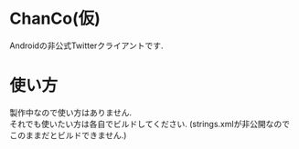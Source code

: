 # ChanCo(仮)
Androidの非公式Twitterクライアントです.  

# 使い方
製作中なので使い方はありません.  
それでも使いたい方は各自でビルドしてください.
(strings.xmlが非公開なのでこのままだとビルドできません.)

